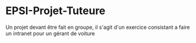 # EPSI-Projet-Tuteure
Un projet devant être fait en groupe, il s'agit d'un exercice consistant a faire un intranet pour un gérant de voiture
